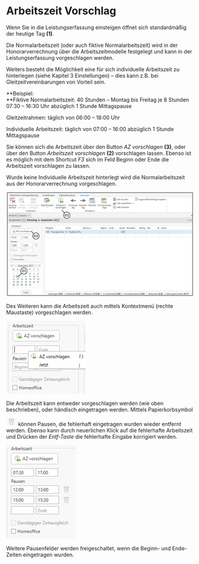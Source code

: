 # Arbeitszeit Vorschlag

Wenn Sie in die Leistungserfassung einsteigen öffnet sich standardmäßig
der heutige Tag **(1)**.

Die Normalarbeitszeit (oder auch fiktive Normalarbeitszeit) wird in der
Honorarverrechnung über die Arbeitszeitmodelle festgelegt und kann in
der Leistungserfassung vorgeschlagen werden.

Weiters besteht die Möglichkeit eine für sich individuelle Arbeitszeit
zu hinterlegen (siehe Kapitel 3 Einstellungen) – dies kann z.B. bei
Gleitzeitvereinbarungen von Vorteil sein.

**Beispiel:  
**Fiktive Normalarbeitszeit: 40 Stunden – Montag bis Freitag je 8
Stunden  
07:30 – 16:30 Uhr abzüglich 1 Stunde Mittagspause

Gleitzeitrahmen: täglich von 06:00 – 18:00 Uhr

Individuelle Arbeitszeit: täglich von 07:00 – 16:00 abzüglich 1 Stunde
Mittagspause

Sie können sich die Arbeitszeit über den Button *AZ vorschlagen*
**(3)**, oder über den Button *Arbeitszeit vorschlagen* **(2)**
vorschlagen lassen. Ebenso ist es möglich mit dem Shortcut *F3* sich im
Feld Beginn oder Ende die Arbeitszeit vorschlagen zu lassen.

Wurde keine Individuelle Arbeitszeit hinterlegt wird die
Normalarbeitszeit aus der Honorarverrechnung vorgeschlagen.


![](<img/image10.png>)

Des Weiteren kann die Arbeitszeit auch mittels Kontextmenü (rechte
Maustaste) vorgeschlagen werden.


![](<img/image11.png>)

Die Arbeitszeit kann entweder vorgeschlagen werden (wie oben
beschrieben), oder händisch eingetragen werden. Mittels Papierkorbsymbol

![](<img/image12.png>) können Pausen, die
fehlerhaft eingetragen wurden wieder entfernt werden. Ebenso kann durch
neuerlichen Klick auf die fehlerhafte Arbeitszeit und Drücken der
*Entf-Taste* die fehlerhafte Eingabe korrigiert werden.



![](<img/image13.png>)

Weitere Pausenfelder werden freigeschaltet, wenn die Beginn- und
Ende-Zeiten eingetragen wurden.